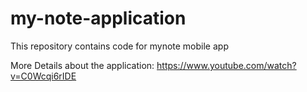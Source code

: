 my-note-application
===================

This repository contains code for mynote mobile app

More Details about the application: https://www.youtube.com/watch?v=C0Wcqi6rIDE
